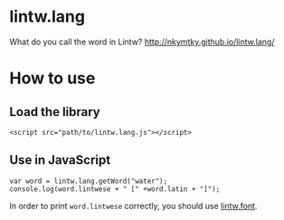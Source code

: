 # lintw.lang
What do you call the word in Lintw?
http://nkymtky.github.io/lintw.lang/

# How to use
## Load the library
```
<script src="path/to/lintw.lang.js"></script>
```

## Use in JavaScript
```
var word = lintw.lang.getWord("water");
console.log(word.lintwese + " [" +word.latin + "]");
```

In order to print `word.lintwese` correctly, you should use [lintw.font](https://github.com/nkymtky/lintw.font).
